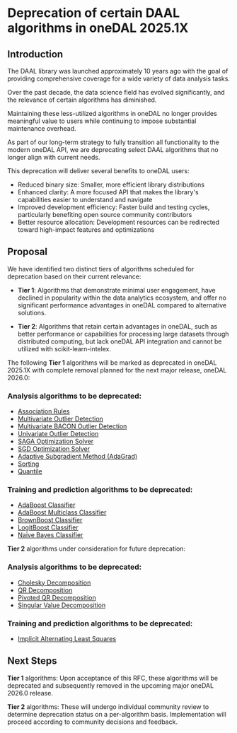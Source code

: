 # Deprecation of certain DAAL algorithms in oneDAL 2025.1X

## Introduction

The DAAL library was launched approximately 10 years ago with the goal
of providing comprehensive coverage for a wide variety of data analysis tasks.

Over the past decade, the data science field has evolved significantly,
and the relevance of certain algorithms has diminished.

Maintaining these less-utilized algorithms in oneDAL no longer provides
meaningful value to users while continuing to impose substantial
maintenance overhead.

As part of our long-term strategy to fully transition all functionality
to the modern oneDAL API, we are deprecating select DAAL algorithms
that no longer align with current needs.

This deprecation will deliver several benefits to oneDAL users:

 - Reduced binary size: Smaller, more efficient library distributions
 - Enhanced clarity: A more focused API that makes the library's capabilities
   easier to understand and navigate
 - Improved development efficiency: Faster build and testing cycles,
   particularly benefiting open source community contributors
 - Better resource allocation: Development resources can be redirected
   toward high-impact features and optimizations

## Proposal

We have identified two distinct tiers of algorithms scheduled for deprecation
based on their current relevance:

- **Tier 1**: Algorithms that demonstrate minimal user engagement,
  have declined in popularity within the data analytics ecosystem, and offer
  no significant performance advantages in oneDAL compared to alternative solutions.

- **Tier 2**: Algorithms that retain certain advantages in oneDAL,
  such as better performance or capabilities for processing large datasets
  through distributed computing, but lack oneDAL API integration and
  cannot be utilized with scikit-learn-intelex.

The following **Tier 1** algorithms will be marked as deprecated
in oneDAL 2025.1X with complete removal planned for the next major release,
oneDAL 2026.0:

### Analysis algorithms to be deprecated:
- [Association Rules](https://uxlfoundation.github.io/oneDAL/daal/algorithms/association_rules/association-rules.html)
- [Multivariate Outlier Detection](https://uxlfoundation.github.io/oneDAL/daal/algorithms/outlier_detection/multivariate.html)
- [Multivariate BACON Outlier Detection](https://uxlfoundation.github.io/oneDAL/daal/algorithms/outlier_detection/multivariate-bacon.html)
- [Univariate Outlier Detection](https://uxlfoundation.github.io/oneDAL/daal/algorithms/outlier_detection/univariate.html)
- [SAGA Optimization Solver](https://uxlfoundation.github.io/oneDAL/daal/algorithms/optimization-solvers/solvers/stochastic-average-gradient-accelerated-method.html)
- [SGD Optimization Solver](https://uxlfoundation.github.io/oneDAL/daal/algorithms/optimization-solvers/solvers/stochastic-gradient-descent-algorithm.html)
- [Adaptive Subgradient Method (AdaGrad)](https://uxlfoundation.github.io/oneDAL/daal/algorithms/optimization-solvers/solvers/adaptive-subgradient-method.html)
- [Sorting](https://uxlfoundation.github.io/oneDAL/daal/algorithms/sorting/index.html)
- [Quantile](https://uxlfoundation.github.io/oneDAL/daal/algorithms/quantiles/index.html)

### Training and prediction algorithms to be deprecated:
- [AdaBoost Classifier](https://uxlfoundation.github.io/oneDAL/daal/algorithms/boosting/adaboost.html)
- [AdaBoost Multiclass Classifier](https://uxlfoundation.github.io/oneDAL/daal/algorithms/boosting/adaboost-multiclass.html)
- [BrownBoost Classifier](https://uxlfoundation.github.io/oneDAL/daal/algorithms/boosting/brownboost.html)
- [LogitBoost Classifier](https://uxlfoundation.github.io/oneDAL/daal/algorithms/boosting/logitboost.html)
- [Naive Bayes Classifier](https://uxlfoundation.github.io/oneDAL/daal/algorithms/naive_bayes/naive-bayes-classifier.html)

**Tier 2** algorithms under consideration for future deprecation:

### Analysis algorithms to be deprecated:
- [Cholesky Decomposition](https://uxlfoundation.github.io/oneDAL/daal/algorithms/cholesky/cholesky.html)
- [QR Decomposition](https://uxlfoundation.github.io/oneDAL/daal/algorithms/qr/qr-decomposition.html)
- [Pivoted QR Decomposition](https://uxlfoundation.github.io/oneDAL/daal/algorithms/qr/qr-pivoted.html)
- [Singular Value Decomposition](https://uxlfoundation.github.io/oneDAL/daal/algorithms/svd/singular-value-decomposition.html)

### Training and prediction algorithms to be deprecated:
- [Implicit Alternating Least Squares](https://uxlfoundation.github.io/oneDAL/daal/algorithms/implicit_als/implicit-alternating-least-squares.html)

## Next Steps

**Tier 1** algorithms: Upon acceptance of this RFC, these algorithms
will be deprecated and subsequently removed in the upcoming major oneDAL
2026.0 release.

**Tier 2** algorithms: These will undergo individual community review
to determine deprecation status on a per-algorithm basis.
Implementation will proceed according to community decisions and feedback.
